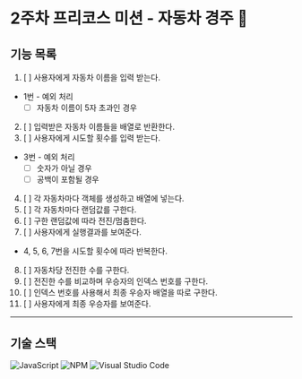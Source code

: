 # 2주차 프리코스 미션 - 자동차 경주 🚗

## 기능 목록
1.  [ ] 사용자에게 자동차 이름을 입력 받는다.

* 1번 - 예외 처리
    * [ ] 자동차 이름이 5자 초과인 경우

2. [ ] 입력받은 자동차 이름들을 배열로 반환한다.
3. [ ] 사용자에게 시도할 횟수를 입력 받는다.

* 3번 - 예외 처리
    * [ ] 숫자가 아닐 경우
    * [ ] 공백이 포함될 경우

4. [ ] 각 자동차마다 객체를 생성하고 배열에 넣는다.
5. [ ] 각 자동차마다 랜덤값를 구한다.
6. [ ] 구한 랜덤값에 따라 전진/멈춤한다.
7. [ ] 사용자에게 실행결과를 보여준다.

* 4, 5, 6, 7번을 시도할 횟수에 따라 반복한다.

8. [ ] 자동차당 전진한 수를 구한다.
9. [ ] 전진한 수를 비교하며 우승자의 인덱스 번호를 구한다.
10. [ ] 인덱스 번호를 사용해서 최종 우승자 배열을 따로 구한다.
11. [ ] 사용자에게 최종 우승자를 보여준다.


-------
## 기술 스택
![JavaScript](https://img.shields.io/badge/javascript-%23323330.svg?style=for-the-badge&logo=javascript&logoColor=%23F7DF1E)  ![NPM](https://img.shields.io/badge/NPM-%23CB3837.svg?style=for-the-badge&logo=npm&logoColor=white) ![Visual Studio Code](https://img.shields.io/badge/Visual%20Studio%20Code-0078d7.svg?style=for-the-badge&logo=visual-studio-code&logoColor=white)
